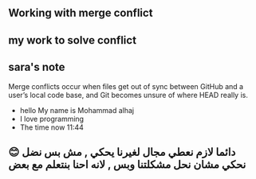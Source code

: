 ## Working with merge conflict
## my work to solve conflict
## sara's note

Merge conflicts occur when files get out of sync between GitHub and a user’s local code base, and Git becomes unsure of where HEAD really is.

- hello My name is Mohammad alhaj
- I love programming
- The time now 11:44

## 😊 دائما لازم نعطي مجال لغيرنا يحكي , مش بس نضل نحكي مشان نحل مشكلتنا وبس , لانه احنا بنتعلم مع بعض  
